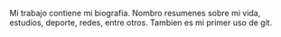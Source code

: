 Mi trabajo contiene mi biografia. Nombro resumenes sobre mi vida, estudios, deporte, redes, entre otros. Tambien es mi primer uso de git.
